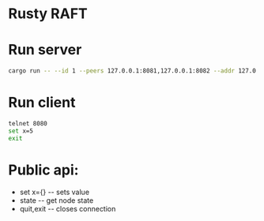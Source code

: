 # Rusty RAFT

# Run server
```bash
cargo run -- --id 1 --peers 127.0.0.1:8081,127.0.0.1:8082 --addr 127.0.0.1:8080
```

# Run client
```bash
telnet 8080
set x=5
exit
```

# Public api:
 * set x={} -- sets value 
 * state -- get node state
 * quit,exit -- closes connection